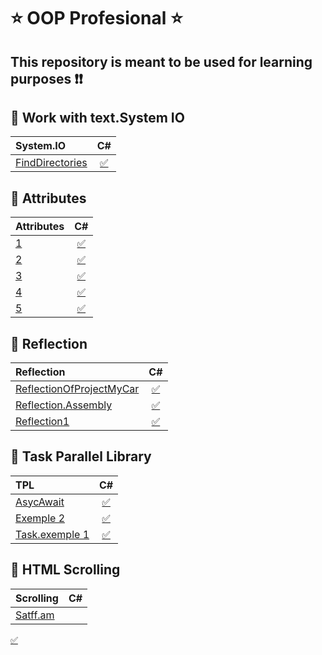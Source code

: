 # :star: OOP Profesional :star:
## This repository is meant to be used for learning  purposes :exclamation::exclamation:
## :pushpin: Work with text.System IO
| System.IO | C# |
|:--------------|:----------------:|
| [FindDirectories](https://github.com/Pargev1993/ISTC.coddingschool.OOP.Prof/tree/master/ISTC.coddingschool.System.IO) |  [:white_check_mark:](https://github.com/Pargev1993/ISTC.coddingschool.OOP.Prof/blob/master/ISTC.coddingschool.System.IO/Program.cs) 

## :pushpin: Attributes
| Attributes | C# |
|:--------------|:----------------:|
| [1](https://github.com/Pargev1993/ISTC.coddingschool.OOP.Prof/tree/master/ISTC.codingschool.OOP.Attributes.1)|[:white_check_mark:](https://github.com/Pargev1993/ISTC.coddingschool.OOP.Prof/tree/master/ISTC.codingschool.OOP.Attributes.1)|
| [2](https://github.com/Pargev1993/ISTC.coddingschool.OOP.Prof/tree/master/ISTC.codingschool.OOP.Attributes) |  [:white_check_mark:](https://github.com/Pargev1993/ISTC.coddingschool.OOP.Prof/tree/master/ISTC.codingschool.OOP.Attributes)|
| [3](https://github.com/Pargev1993/ISTC.coddingschool.OOP.Prof/tree/master/ISTC.codingschool.OOP.Attribut.exem2) |  [:white_check_mark:](https://github.com/Pargev1993/ISTC.coddingschool.OOP.Prof/tree/master/ISTC.codingschool.OOP.Attribut.exem2)|
| [4](https://github.com/Pargev1993/ISTC.coddingschool.OOP.Prof/tree/master/ISTC.codingschool.OOP.Attribute.2) |  [:white_check_mark:](https://github.com/Pargev1993/ISTC.coddingschool.OOP.Prof/tree/master/ISTC.codingschool.OOP.Attribute.2)|
| [5](https://github.com/Pargev1993/ISTC.coddingschool.OOP.Prof/tree/master/ISTC.codingschool.OOP.Attributes.exemple2) |  [:white_check_mark:](https://github.com/Pargev1993/ISTC.coddingschool.OOP.Prof/tree/master/ISTC.codingschool.OOP.Attributes.exemple2)|

## :pushpin: Reflection
| Reflection | C# |
|:--------------|:----------------:|
| [ReflectionOfProjectMyCar](https://github.com/Pargev1993/ISTC.coddingschool.OOP.Prof/tree/master/ReflectionOfProjectMyCar) |  [:white_check_mark:](https://github.com/Pargev1993/ISTC.coddingschool.OOP.Prof/blob/master/ReflectionOfProjectMyCar/Program.cs) 
| [Reflection.Assembly](https://github.com/Pargev1993/ISTC.coddingschool.OOP.Prof/tree/master/ISTC.codingschool.OOP.Reflection.Assembly) |  [:white_check_mark:](https://github.com/Pargev1993/ISTC.coddingschool.OOP.Prof/tree/master/ISTC.codingschool.OOP.Reflection.Assembly) 
| [Reflection1](https://github.com/Pargev1993/ISTC.coddingschool.OOP.Prof/tree/master/ISTC.codingschool.OOP.Reflection1) |  [:white_check_mark:](https://github.com/Pargev1993/ISTC.coddingschool.OOP.Prof/tree/master/ISTC.codingschool.OOP.Reflection1) 

## :pushpin: Task Parallel Library

| TPL | C# |
|:--------------|:----------------:|
| [AsycAwait](https://github.com/Pargev1993/ISTC.coddingschool.OOP.Prof/tree/master/ISTC.codingschool.OOP.AsycAwait) |  [:white_check_mark:](https://github.com/Pargev1993/ISTC.coddingschool.OOP.Prof/tree/master/ISTC.codingschool.OOP.AsycAwait)
| [Exemple 2](https://github.com/Pargev1993/ISTC.coddingschool.OOP.Prof/tree/master/ISTC.codingschool.OOP.Task) |  [:white_check_mark:](https://github.com/Pargev1993/ISTC.coddingschool.OOP.Prof/tree/master/ISTC.codingschool.OOP.Task/Exemple%202)
| [Task.exemple 1](https://github.com/Pargev1993/ISTC.coddingschool.OOP.Prof/tree/master/ISTC.codingschool.OOP.Task) |  [:white_check_mark:](https://github.com/Pargev1993/ISTC.coddingschool.OOP.Prof/blob/master/ISTC.codingschool.OOP.Task/Task.exemple%201/Program.cs)
## :pushpin: HTML Scrolling
|Scrolling | C# |
|:--------------|:----------------:|
|[Satff.am](https://github.com/Pargev1993/ISTC.coddingschool.OOP.Prof/tree/master/ISTC.codingschool.OOP.Staff.am/Staff.am%20Project)|
[:white_check_mark:](https://github.com/Pargev1993/ISTC.coddingschool.OOP.Prof/tree/master/ISTC.codingschool.OOP.Staff.am/Staff.am%20project)
